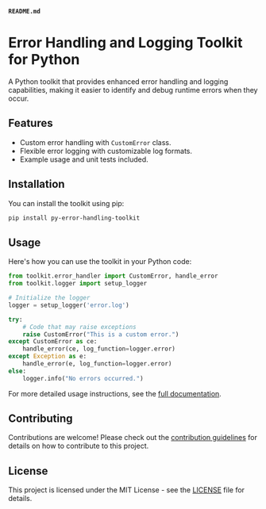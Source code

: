 **`README.md`**
# Error Handling and Logging Toolkit for Python

A Python toolkit that provides enhanced error handling and logging capabilities, making it easier to identify and debug runtime errors when they occur.

## Features

- Custom error handling with `CustomError` class.
- Flexible error logging with customizable log formats.
- Example usage and unit tests included.

## Installation

You can install the toolkit using pip:

```bash
pip install py-error-handling-toolkit
```

## Usage

Here's how you can use the toolkit in your Python code:

```python
from toolkit.error_handler import CustomError, handle_error
from toolkit.logger import setup_logger

# Initialize the logger
logger = setup_logger('error.log')

try:
    # Code that may raise exceptions
    raise CustomError("This is a custom error.")
except CustomError as ce:
    handle_error(ce, log_function=logger.error)
except Exception as e:
    handle_error(e, log_function=logger.error)
else:
    logger.info("No errors occurred.")
```

For more detailed usage instructions, see the [full documentation](https://github.com/yourusername/py-error-handling-toolkit).

## Contributing

Contributions are welcome! Please check out the [contribution guidelines](CONTRIBUTING.md) for details on how to contribute to this project.

## License

This project is licensed under the MIT License - see the [LICENSE](LICENSE) file for details.
